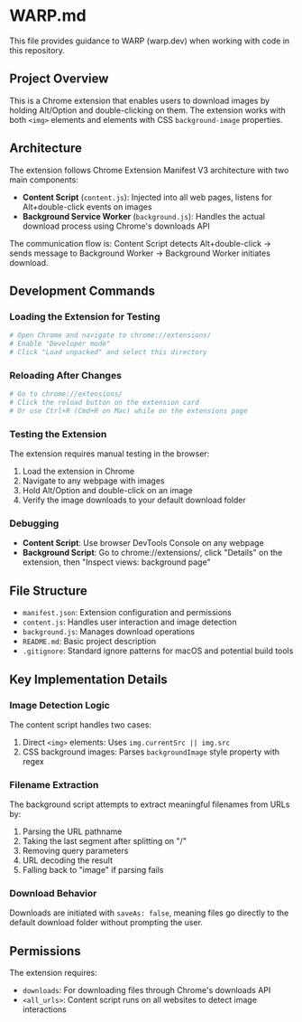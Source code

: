 # WARP.md

This file provides guidance to WARP (warp.dev) when working with code in this repository.

## Project Overview

This is a Chrome extension that enables users to download images by holding Alt/Option and double-clicking on them. The extension works with both `<img>` elements and elements with CSS `background-image` properties.

## Architecture

The extension follows Chrome Extension Manifest V3 architecture with two main components:

- **Content Script** (`content.js`): Injected into all web pages, listens for Alt+double-click events on images
- **Background Service Worker** (`background.js`): Handles the actual download process using Chrome's downloads API

The communication flow is: Content Script detects Alt+double-click → sends message to Background Worker → Background Worker initiates download.

## Development Commands

### Loading the Extension for Testing
```bash
# Open Chrome and navigate to chrome://extensions/
# Enable "Developer mode"
# Click "Load unpacked" and select this directory
```

### Reloading After Changes
```bash
# Go to chrome://extensions/
# Click the reload button on the extension card
# Or use Ctrl+R (Cmd+R on Mac) while on the extensions page
```

### Testing the Extension
The extension requires manual testing in the browser:
1. Load the extension in Chrome
2. Navigate to any webpage with images
3. Hold Alt/Option and double-click on an image
4. Verify the image downloads to your default download folder

### Debugging
- **Content Script**: Use browser DevTools Console on any webpage
- **Background Script**: Go to chrome://extensions/, click "Details" on the extension, then "Inspect views: background page"

## File Structure

- `manifest.json`: Extension configuration and permissions
- `content.js`: Handles user interaction and image detection
- `background.js`: Manages download operations
- `README.md`: Basic project description
- `.gitignore`: Standard ignore patterns for macOS and potential build tools

## Key Implementation Details

### Image Detection Logic
The content script handles two cases:
1. Direct `<img>` elements: Uses `img.currentSrc || img.src`
2. CSS background images: Parses `backgroundImage` style property with regex

### Filename Extraction
The background script attempts to extract meaningful filenames from URLs by:
1. Parsing the URL pathname
2. Taking the last segment after splitting on "/"
3. Removing query parameters
4. URL decoding the result
5. Falling back to "image" if parsing fails

### Download Behavior
Downloads are initiated with `saveAs: false`, meaning files go directly to the default download folder without prompting the user.

## Permissions

The extension requires:
- `downloads`: For downloading files through Chrome's downloads API
- `<all_urls>`: Content script runs on all websites to detect image interactions
